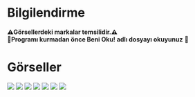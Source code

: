 # Bilgilendirme
⚠️**Görsellerdeki markalar temsilidir.⚠️
<br>
🚀Programı kurmadan önce Beni Oku! adlı dosyayı okuyunuz** 🚀
# Görseller
<img src="https://raw.githubusercontent.com/emirhandalgiran/Stok-Takip-Otomasyonu/main/G%C3%B6rseller/ss1.PNG" width="auto">
<img src="https://raw.githubusercontent.com/emirhandalgiran/Stok-Takip-Otomasyonu/main/G%C3%B6rseller/ss2.PNG" width="auto">
<img src="https://raw.githubusercontent.com/emirhandalgiran/Stok-Takip-Otomasyonu/main/G%C3%B6rseller/ss3.PNG" width="auto">
<img src="https://raw.githubusercontent.com/emirhandalgiran/Stok-Takip-Otomasyonu/main/G%C3%B6rseller/ss4.PNG" width="auto">
<img src="https://raw.githubusercontent.com/emirhandalgiran/Stok-Takip-Otomasyonu/main/G%C3%B6rseller/ss5.PNG" width="auto">
<img src="https://raw.githubusercontent.com/emirhandalgiran/Stok-Takip-Otomasyonu/main/G%C3%B6rseller/ss6.PNG" width="auto">
<img src="https://raw.githubusercontent.com/emirhandalgiran/Stok-Takip-Otomasyonu/main/G%C3%B6rseller/ss7.PNG" width="auto">
